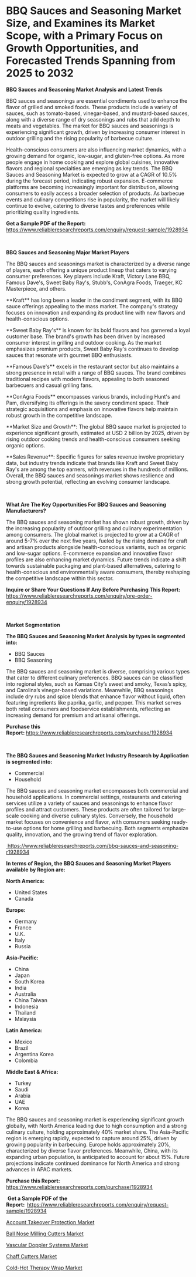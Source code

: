 <p><h1>BBQ Sauces and Seasoning Market Size, and Examines its Market Scope, with a Primary Focus on Growth Opportunities, and Forecasted Trends Spanning from 2025 to 2032</h1></p><p><strong>BBQ Sauces and Seasoning Market Analysis and Latest Trends</strong></p>
<p><p>BBQ sauces and seasonings are essential condiments used to enhance the flavor of grilled and smoked foods. These products include a variety of sauces, such as tomato-based, vinegar-based, and mustard-based sauces, along with a diverse range of dry seasonings and rubs that add depth to meats and vegetables. The market for BBQ sauces and seasonings is experiencing significant growth, driven by increasing consumer interest in outdoor grilling and the rising popularity of barbecue culture.</p><p>Health-conscious consumers are also influencing market dynamics, with a growing demand for organic, low-sugar, and gluten-free options. As more people engage in home cooking and explore global cuisines, innovative flavors and regional specialties are emerging as key trends. The BBQ Sauces and Seasoning Market is expected to grow at a CAGR of 10.5% during the forecast period, indicating robust expansion. E-commerce platforms are becoming increasingly important for distribution, allowing consumers to easily access a broader selection of products. As barbecue events and culinary competitions rise in popularity, the market will likely continue to evolve, catering to diverse tastes and preferences while prioritizing quality ingredients.</p></p>
<p><strong>Get a Sample PDF of the Report:&nbsp;</strong> <a href="https://www.reliableresearchreports.com/enquiry/request-sample/1928934?utm_campaign=38&utm_medium=2&utm_source=Github&utm_content=ia&utm_term=29032025&utm_id=bbq-sauces-and-seasoning">https://www.reliableresearchreports.com/enquiry/request-sample/1928934</a></p>
<p>&nbsp;</p>
<p><strong>BBQ Sauces and Seasoning Major Market Players</strong></p>
<p><p>The BBQ sauces and seasonings market is characterized by a diverse range of players, each offering a unique product lineup that caters to varying consumer preferences. Key players include Kraft, Victory Lane BBQ, Famous Dave's, Sweet Baby Ray's, Stubb's, ConAgra Foods, Traeger, KC Masterpiece, and others. </p><p>**Kraft** has long been a leader in the condiment segment, with its BBQ sauce offerings appealing to the mass market. The company's strategy focuses on innovation and expanding its product line with new flavors and health-conscious options. </p><p>**Sweet Baby Ray's** is known for its bold flavors and has garnered a loyal customer base. The brand's growth has been driven by increased consumer interest in grilling and outdoor cooking. As the market emphasizes premium products, Sweet Baby Ray's continues to develop sauces that resonate with gourmet BBQ enthusiasts.</p><p>**Famous Dave's** excels in the restaurant sector but also maintains a strong presence in retail with a range of BBQ sauces. The brand combines traditional recipes with modern flavors, appealing to both seasoned barbecuers and casual grilling fans.</p><p>**ConAgra Foods** encompasses various brands, including Hunt's and Pam, diversifying its offerings in the savory condiment space. Their strategic acquisitions and emphasis on innovative flavors help maintain robust growth in the competitive landscape.</p><p>**Market Size and Growth**: The global BBQ sauce market is projected to experience significant growth, estimated at USD 2 billion by 2025, driven by rising outdoor cooking trends and health-conscious consumers seeking organic options. </p><p>**Sales Revenue**: Specific figures for sales revenue involve proprietary data, but industry trends indicate that brands like Kraft and Sweet Baby Ray's are among the top earners, with revenues in the hundreds of millions. Overall, the BBQ sauces and seasonings market shows resilience and strong growth potential, reflecting an evolving consumer landscape.</p></p>
<p>&nbsp;</p>
<p><strong>What Are The Key Opportunities For BBQ Sauces and Seasoning Manufacturers?</strong></p>
<p><p>The BBQ sauces and seasoning market has shown robust growth, driven by the increasing popularity of outdoor grilling and culinary experimentation among consumers. The global market is projected to grow at a CAGR of around 5-7% over the next five years, fueled by the rising demand for craft and artisan products alongside health-conscious variants, such as organic and low-sugar options. E-commerce expansion and innovative flavor profiles are also enhancing market dynamics. Future trends indicate a shift towards sustainable packaging and plant-based alternatives, catering to health-conscious and environmentally aware consumers, thereby reshaping the competitive landscape within this sector.</p></p>
<p><strong>Inquire or Share Your Questions If Any Before Purchasing This Report:</strong> <a href="https://www.reliableresearchreports.com/enquiry/pre-order-enquiry/1928934?utm_campaign=38&utm_medium=2&utm_source=Github&utm_content=ia&utm_term=29032025&utm_id=bbq-sauces-and-seasoning">https://www.reliableresearchreports.com/enquiry/pre-order-enquiry/1928934</a></p>
<p>&nbsp;</p>
<p><strong>Market Segmentation</strong></p>
<p><strong>The BBQ Sauces and Seasoning Market Analysis by types is segmented into:</strong></p>
<p><ul><li>BBQ Sauces</li><li>BBQ Seasoning</li></ul></p>
<p><p>The BBQ sauces and seasoning market is diverse, comprising various types that cater to different culinary preferences. BBQ sauces can be classified into regional styles, such as Kansas City’s sweet and smoky, Texas’s spicy, and Carolina’s vinegar-based variations. Meanwhile, BBQ seasonings include dry rubs and spice blends that enhance flavor without liquid, often featuring ingredients like paprika, garlic, and pepper. This market serves both retail consumers and foodservice establishments, reflecting an increasing demand for premium and artisanal offerings.</p></p>
<p><strong>Purchase this Report:&nbsp;</strong><a href="https://www.reliableresearchreports.com/purchase/1928934?utm_campaign=38&utm_medium=2&utm_source=Github&utm_content=ia&utm_term=29032025&utm_id=bbq-sauces-and-seasoning">https://www.reliableresearchreports.com/purchase/1928934</a></p>
<p>&nbsp;</p>
<p><strong>The BBQ Sauces and Seasoning Market Industry Research by Application is segmented into:</strong></p>
<p><ul><li>Commercial</li><li>Household</li></ul></p>
<p><p>The BBQ sauces and seasoning market encompasses both commercial and household applications. In commercial settings, restaurants and catering services utilize a variety of sauces and seasonings to enhance flavor profiles and attract customers. These products are often tailored for large-scale cooking and diverse culinary styles. Conversely, the household market focuses on convenience and flavor, with consumers seeking ready-to-use options for home grilling and barbecuing. Both segments emphasize quality, innovation, and the growing trend of flavor exploration.</p></p>
<p><a href="https://www.reliableresearchreports.com/bbq-sauces-and-seasoning-r1928934?utm_campaign=38&utm_medium=2&utm_source=Github&utm_content=ia&utm_term=29032025&utm_id=bbq-sauces-and-seasoning">&nbsp;https://www.reliableresearchreports.com/bbq-sauces-and-seasoning-r1928934</a></p>
<p><strong>In terms of Region, the BBQ Sauces and Seasoning Market Players available by Region are:</strong></p>
<p>
    <p> <strong> North America: </strong>
        <ul>
            <li>United States</li>
            <li>Canada</li>
        </ul>
        </p> 
    <p> <strong> Europe: </strong>
        <ul>
            <li>Germany</li>
            <li>France</li>
            <li>U.K.</li>
            <li>Italy</li>
            <li>Russia</li>
        </ul>
        </p> 
    <p> <strong> Asia-Pacific: </strong>
        <ul>
            <li>China</li>
            <li>Japan</li>
            <li>South Korea</li>
            <li>India</li>
            <li>Australia</li>
            <li>China Taiwan</li>
            <li>Indonesia</li>
            <li>Thailand</li>
            <li>Malaysia</li>
        </ul>
        </p> 
    <p> <strong> Latin America: </strong>
        <ul>
            <li>Mexico</li>
            <li>Brazil</li>
            <li>Argentina Korea</li>
            <li>Colombia</li>
        </ul>
        </p> 
    <p> <strong> Middle East & Africa: </strong>
        <ul>
            <li>Turkey</li>
            <li>Saudi</li>
            <li>Arabia</li>
            <li>UAE</li>
            <li>Korea</li>
        </ul>
    </p>
    </p>
<p><p>The BBQ sauces and seasoning market is experiencing significant growth globally, with North America leading due to high consumption and a strong culinary culture, holding approximately 40% market share. The Asia-Pacific region is emerging rapidly, expected to capture around 25%, driven by growing popularity in barbecuing. Europe holds approximately 20%, characterized by diverse flavor preferences. Meanwhile, China, with its expanding urban population, is anticipated to account for about 15%. Future projections indicate continued dominance for North America and strong advances in APAC markets.</p></p>
<p><strong>Purchase this Report: </strong><a href="https://www.reliableresearchreports.com/purchase/1928934?utm_campaign=38&utm_medium=2&utm_source=Github&utm_content=ia&utm_term=29032025&utm_id=bbq-sauces-and-seasoning">https://www.reliableresearchreports.com/purchase/1928934</a></p>
<p>&nbsp;<strong>Get a Sample PDF of the Report:&nbsp;&nbsp;</strong><a href="https://www.reliableresearchreports.com/enquiry/request-sample/1928934?utm_campaign=38&utm_medium=2&utm_source=Github&utm_content=ia&utm_term=29032025&utm_id=bbq-sauces-and-seasoning">https://www.reliableresearchreports.com/enquiry/request-sample/1928934</a></p>
<p><strong></strong></p>
<p><p><a href="https://github.com/ghaligopezf5/Market-Research-Report-List-1/blob/main/account-takeover-protection-market.md?utm_campaign=38&utm_medium=2&utm_source=Github&utm_content=ia&utm_term=29032025&utm_id=bbq-sauces-and-seasoning">Account Takeover Protection Market</a></p><p><a href="https://github.com/uldularido/Market-Research-Report-List-1/blob/main/ball-nose-milling-cutters-market.md?utm_campaign=38&utm_medium=2&utm_source=Github&utm_content=ia&utm_term=29032025&utm_id=bbq-sauces-and-seasoning">Ball Nose Milling Cutters Market</a></p><p><a href="https://github.com/decockogbaro25/Market-Research-Report-List-1/blob/main/vascular-doppler-systems-market.md?utm_campaign=38&utm_medium=2&utm_source=Github&utm_content=ia&utm_term=29032025&utm_id=bbq-sauces-and-seasoning">Vascular Doppler Systems Market</a></p><p><a href="https://github.com/drielvinki/Market-Research-Report-List-1/blob/main/chaff-cutters-market.md?utm_campaign=38&utm_medium=2&utm_source=Github&utm_content=ia&utm_term=29032025&utm_id=bbq-sauces-and-seasoning">Chaff Cutters Market</a></p><p><a href="https://github.com/panciujoslin3/Market-Research-Report-List-1/blob/main/cold-hot-therapy-wrap-market.md?utm_campaign=38&utm_medium=2&utm_source=Github&utm_content=ia&utm_term=29032025&utm_id=bbq-sauces-and-seasoning">Cold-Hot Therapy Wrap Market</a></p></p>